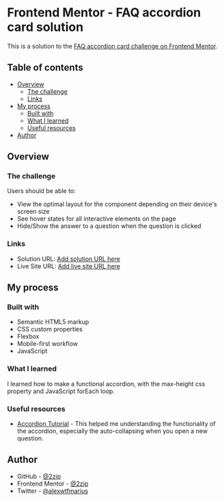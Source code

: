 # Frontend Mentor - FAQ accordion card solution

This is a solution to the [FAQ accordion card challenge on Frontend Mentor](https://www.frontendmentor.io/challenges/faq-accordion-card-XlyjD0Oam).

## Table of contents

- [Overview](#overview)
  - [The challenge](#the-challenge)
  - [Links](#links)
- [My process](#my-process)
  - [Built with](#built-with)
  - [What I learned](#what-i-learned)
  - [Useful resources](#useful-resources)
- [Author](#author)

## Overview

### The challenge

Users should be able to:

- View the optimal layout for the component depending on their device's screen size
- See hover states for all interactive elements on the page
- Hide/Show the answer to a question when the question is clicked

### Links

- Solution URL: [Add solution URL here](https://your-solution-url.com)
- Live Site URL: [Add live site URL here](https://your-live-site-url.com)

## My process

### Built with

- Semantic HTML5 markup
- CSS custom properties
- Flexbox
- Mobile-first workflow
- JavaScript

### What I learned

I learned how to make a functional accordion, with the max-height css property and JavaScript forEach loop.

### Useful resources

- [Accordion Tutorial](https://www.youtube.com/watch?v=4w2bcqb25VQ&t=927s) - This helped me understanding the functionality of the accordion, especially the auto-collapsing when you open a new question.

## Author

- GitHub - [@2zip](https://github.com/2zip)
- Frontend Mentor - [@2zip](https://www.frontendmentor.io/profile/2zip)
- Twitter - [@alexwtfmarius](https://twitter.com/alexwtfmarius)

